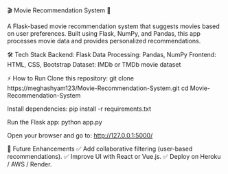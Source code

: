 🎬 Movie Recommendation System 🎥

A Flask-based movie recommendation system that suggests movies based on user preferences. Built using Flask, NumPy, and Pandas, this app processes movie data and provides personalized recommendations.

🛠️ Tech Stack
Backend: Flask
Data Processing: Pandas, NumPy
Frontend: HTML, CSS, Bootstrap
Dataset: IMDb or TMDb movie dataset


⚡ How to Run
Clone this repository: git clone https://meghashyam123/Movie-Recommendation-System.git
cd Movie-Recommendation-System

Install dependencies:
pip install -r requirements.txt

Run the Flask app:
python app.py

Open your browser and go to:
http://127.0.0.1:5000/


📌 Future Enhancements
✅ Add collaborative filtering (user-based recommendations).
✅ Improve UI with React or Vue.js.
✅ Deploy on Heroku / AWS / Render.
